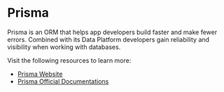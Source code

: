 # Prisma

Prisma is an ORM that helps app developers build faster and make fewer errors. Combined with its Data Platform developers gain reliability and visibility when working with databases.

Visit the following resources to learn more:

- [Prisma Website](https://www.prisma.io/)
- [Prisma Official Documentations](https://www.prisma.io/docs/)
